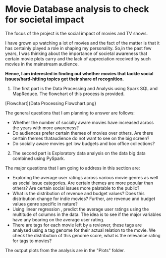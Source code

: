 # Movie Database analysis to check for societal impact
The focus of the project is the social impact of movies and TV shows.

I have grown up watching a lot of movies and the fact of the matter is that it has certainly played a role in shaping my personality. So,in the past few years, I was thinking about the importance of societal awareness that certain movie plots carry and the lack of appreciation received by such movies in the mainstream audience.  

**Hence, I am interested in finding out whether movies that tackle social issues/hard-hitting topics get their share of recognition.**

1. The first part is the Data Processing and Analysis using Spark SQL and MapReduce. The flowchart of this process is provided.

[Flowchart]{Data Processing Flowchart.png}

The general questions that I am planning to answer are follows:

- Whether the number of socially aware movies have increased across the years with more awareness?
- Do audiences prefer certain themes of movies over others. Are there certain themes thataudience do not want to see on the big screen?
- Do socially aware movies get low budgets and box office collections?

2. The second part is Exploratory data analysis on the data big data combined using PySpark.

The major questions that I am going to address in this section are:

- Exploring the average user ratings across various movie genres as well as social issue categories.
Are certain themes are more popular than others? Are certain social issues more palatable to the
public?
- What is the distribution of revenue and budget values? Does this distribution change for indie
movies? Further, are revenue and budget values genre specific in nature?
- Using linear regression , predict the average user ratings using the multitude of columns in the data.
The idea is to see if the major variables have any bearing on the average user rating.
- There are tags for each movie left by a reviewer, these tags are analysed using a tag genome for
their actual relation to the movie. We check the distribution of this genome score, what is the
relevance rating for tags to movies?

The output plots from the analysis are in the "Plots" folder.
